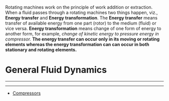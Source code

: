 Rotating machines work on the principle of work addition or extraction. When a fluid passes through a rotating machines two things happen, viz., **Energy transfer** and **Energy transformation**. The **Energy transfer** means transfer of available energy from one part (rotor) to the medium (fluid) or vice versa.  **Energy transformation** means change of one form of energy to another form, for example, *change of kinetic energy to pressure energy in compressor.* **The energy transfer can occur only in its moving or rotating elements whereas the energy transformation can can occur in both stationary and rotating elements.**
# General Fluid Dynamics 
---

---
- [Compressors](Compressors.md) 